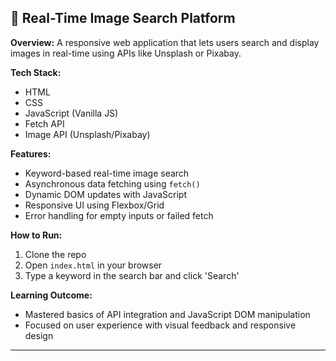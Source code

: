 ## 📸 Real-Time Image Search Platform

**Overview:**
A responsive web application that lets users search and display images in real-time using APIs like Unsplash or Pixabay.

**Tech Stack:**
- HTML
- CSS
- JavaScript (Vanilla JS)
- Fetch API
- Image API (Unsplash/Pixabay)

**Features:**
- Keyword-based real-time image search
- Asynchronous data fetching using `fetch()`
- Dynamic DOM updates with JavaScript
- Responsive UI using Flexbox/Grid
- Error handling for empty inputs or failed fetch

**How to Run:**
1. Clone the repo
2. Open `index.html` in your browser
3. Type a keyword in the search bar and click 'Search'

**Learning Outcome:**
- Mastered basics of API integration and JavaScript DOM manipulation
- Focused on user experience with visual feedback and responsive design

---

